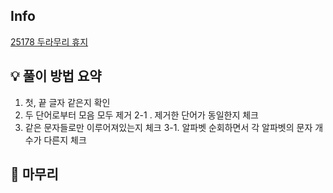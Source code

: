 ## Info
[25178 두라무리 휴지](https://www.acmicpc.net/problem/25178)

## 💡 풀이 방법 요약
1. 첫, 끝 글자 같은지 확인 
2. 두 단어로부터 모음 모두 제거
   2-1 . 제거한 단어가 동일한지 체크 
3. 같은 문자들로만 이루어져있는지 체크
   3-1. 알파벳 순회하면서 각 알파벳의 문자 개수가 다른지 체크

## 🙂 마무리
